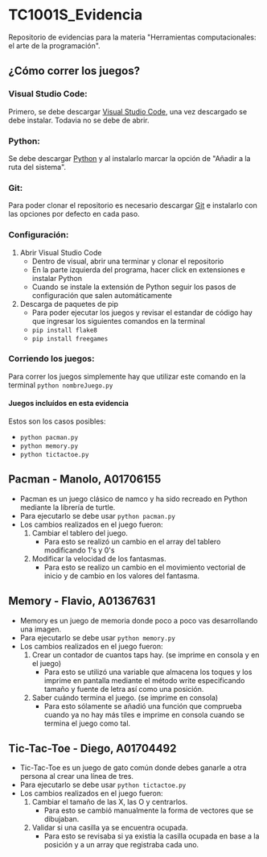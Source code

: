 # TC1001S_Evidencia
Repositorio de evidencias para la materia "Herramientas computacionales: el arte de la programación".

## ¿Cómo correr los juegos?
### Visual Studio Code:
Primero, se debe descargar [Visual Studio Code](https://code.visualstudio.com/Download), una vez descargado se debe instalar. Todavia no se debe de abrir.

### Python:
Se debe descargar [Python](https://www.python.org/downloads/) y al instalarlo marcar la opción de "Añadir a la ruta del sistema". 

### Git:
Para poder clonar el repositorio es necesario descargar [Git](https://git-scm.com/downloads) e instalarlo con las opciones por defecto en cada paso.

### Configuración:
1. Abrir Visual Studio Code
    * Dentro de visual, abrir una terminar y clonar el repositorio
    * En la parte izquierda del programa, hacer click en extensiones e instalar Python
    * Cuando se instale la extensión de Python seguir los pasos de configuración que salen automáticamente
2. Descarga de paquetes de pip
    * Para poder ejecutar los juegos y revisar el estandar de código hay que ingresar los siguientes comandos en la terminal
    * ``` pip install flake8 ```
    * ``` pip install freegames ```

### Corriendo los juegos:
Para correr los juegos simplemente hay que utilizar este comando en la terminal
``` python nombreJuego.py ```

#### Juegos incluídos en esta evidencia
Estos son los casos posibles:
* ``` python pacman.py ```
* ``` python memory.py ```
* ``` python tictactoe.py ```

## Pacman - Manolo, A01706155
* Pacman es un juego clásico de namco y ha sido recreado en Python mediante la librería de turtle.
* Para ejecutarlo se debe usar `python pacman.py`
* Los cambios realizados en el juego fueron:
    1. Cambiar el tablero del juego.
        * Para esto se realizó un cambio en el array del tablero modificando 1's y 0's
    2. Modificar la velocidad de los fantasmas.
        * Para esto se realizo un cambio en el movimiento vectorial de inicio y de cambio en los valores del fantasma.

## Memory - Flavio, A01367631
* Memory es un juego de memoria donde poco a poco vas desarrollando una imagen.
* Para ejecutarlo se debe usar `python memory.py`
* Los cambios realizados en el juego fueron:
    1. Crear un contador de cuantos taps hay. (se imprime en consola y en el juego)
        * Para esto se utilizó una variable que almacena los toques y los imprime en pantalla mediante el método write especificando tamaño y fuente de letra así como una posición.
    2. Saber cuándo termina el juego. (se imprime en consola)
        * Para esto sólamente se añadió una función que comprueba cuando ya no hay más tiles e imprime en consola cuando se termina el juego como tal.

## Tic-Tac-Toe - Diego, A01704492
* Tic-Tac-Toe es un juego de gato común donde debes ganarle a otra persona al crear una línea de tres.
* Para ejecutarlo se debe usar `python tictactoe.py`
* Los cambios realizados en el juego fueron:
    1. Cambiar el tamaño de las X, las O y centrarlos.
        * Para esto se cambió manualmente la forma de vectores que se dibujaban.
    2. Validar si una casilla ya se encuentra ocupada.
        * Para esto se revisaba si ya existia la casilla ocupada en base a la posición y a un array que registraba cada uno.
